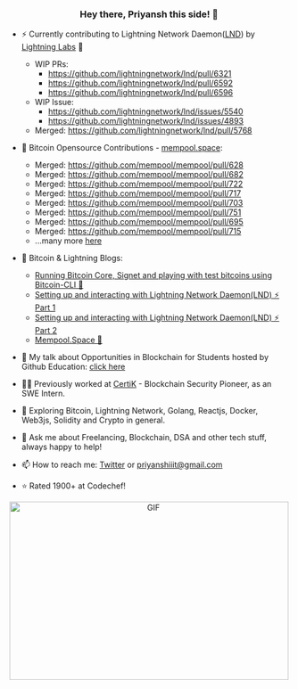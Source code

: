 <h3 align="center"> Hey there, Priyansh this side! 👋</h3>

- ⚡  Currently contributing to Lightning Network Daemon([LND](https://github.com/lightningnetwork/lnd)) by [Lightning Labs](https://twitter.com/lightning) 🍠
     - WIP PRs: 
        - https://github.com/lightningnetwork/lnd/pull/6321
        - https://github.com/lightningnetwork/lnd/pull/6592
        - https://github.com/lightningnetwork/lnd/pull/6596
     - WIP Issue: 
        - https://github.com/lightningnetwork/lnd/issues/5540
        - https://github.com/lightningnetwork/lnd/issues/4893
     - Merged: https://github.com/lightningnetwork/lnd/pull/5768
- 🔭 Bitcoin Opensource Contributions - [mempool.space](https://github.com/mempool/mempool):
     - Merged: https://github.com/mempool/mempool/pull/628
     - Merged: https://github.com/mempool/mempool/pull/682
     - Merged: https://github.com/mempool/mempool/pull/722
     - Merged: https://github.com/mempool/mempool/pull/717
     - Merged: https://github.com/mempool/mempool/pull/703
     - Merged: https://github.com/mempool/mempool/pull/751
     - Merged: https://github.com/mempool/mempool/pull/695
     - Merged: https://github.com/mempool/mempool/pull/715
     - ...many more [here](https://rebrand.ly/e52tobu)
     
- 📝 Bitcoin & Lightning Blogs:
     - [Running Bitcoin Core, Signet and playing with test bitcoins using Bitcoin-CLI 🌠](https://priyanshiiit.hashnode.dev/running-bitcoin-core)
     - [Setting up and interacting with Lightning Network Daemon(LND) ⚡️ Part 1](https://priyanshiiit.hashnode.dev/lightning-network-daemon-p1)
     - [Setting up and interacting with Lightning Network Daemon(LND) ⚡️ Part 2](https://priyanshiiit.hashnode.dev/lightning-network-daemon-p2)
     - [Mempool.Space 🚀](https://priyanshiiit.hashnode.dev/mempoolspace)
- 🎥 My talk about Opportunities in Blockchain for Students hosted by Github Education: [click here](https://twitter.com/priyansh_tweet/status/1529864671259684864)  
- 👨‍💻 Previously worked at [CertiK](https://twitter.com/CertiK) - Blockchain Security Pioneer, as an SWE Intern.
- 🌱 Exploring Bitcoin, Lightning Network, Golang, Reactjs, Docker, Web3js, Solidity and Crypto in general.
- 💬 Ask me about Freelancing, Blockchain, DSA and other tech stuff, always happy to help!
- 📫 How to reach me: [Twitter](https://twitter.com/priyansh_tweet) or priyanshiiit@gmail.com
- ⭐  Rated 1900+ at Codechef!

<div align="center">
     
<!-- ![Priyansh's github stats](https://github-readme-stats.vercel.app/api?username=priyanshiiit&show_icons=true,theme=chartreuse-dark) -->
 <img align="center" alt="GIF" src="https://github.com/priyanshiiit/priyanshiiit/blob/main/code.gif?raw=true" width="500" height="320" />
</div>

<!-- <p align="center">
<img src="https://visitor-badge.laobi.icu/badge?page_id=priyanshiiit"/>       
</p> -->
     



